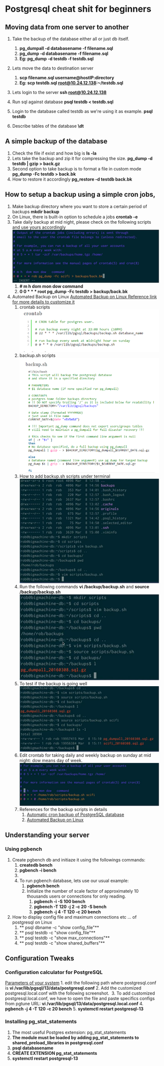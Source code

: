 # Postgresql cheat shit for beginners

## Moving data from one server to another 
1. Take the backup of the database either all or just db itself.
	1. **pg_dumpall -d databasename -f filename.sql**
	2. **pg_dump -d databasename -f filename.sql**
	3. **Eg: pg_dump -d testdb -f testdb.sql**

2. Lets move the data to destination server
	1. **scp filename.sql username@hostIP:directory**
	2. **Eg: scp testdb.sql root@10.24.12.138:~/testdb.sql**

3. Lets login to the server
**ssh root@10.24.12.138**
4. Run sql against database
**psql testdb < testdb.sql**
5. Login to the database called testdb as we're using it as example.
**psql testdb**
6. Describe tables of the database
**\dt**
## A simple backup of the database
1. Check the file if exist and how big is 
**ls -la**
2. Lets take the backup and zip it for compressing the size.
**pg_dump -d testdb | gzip > back.gz**
3. Second option to take backup is to format a file in custom mode
**pg_dump -Fc testdb > back.bk**
4. How to restore it accordingly 
**pg_restore -d testdb back.bk**
## How to setup a backup using a simple cron jobs,
1. Make backup directory where you want to store a certain period of backups
**mkdir backup**
2. On Linux, there is built-in option to schedule a jobs
**crontab -e**
3. Take daily backup at mid night, please check on the following scripts and use yours accordingly
![](https://github.com/HodardHazwinayo/Hadoop-Spark-NuoDB-Confluent-Platforms-Stack-Cheat_Shit/blob/master/Images/readme.png)
	1. **# m h dom mon dow  command**
	2. **0 0 * * * root pg_dump -Fc testdb > backup/back.bk** 
4. Automated Backup on Linux 
[Automated Backup on Linux Reference link for more details to customize it](https://wiki.postgresql.org/wiki/Automated_Backup_on_Linux)
	1. crontab scripts
	![](https://github.com/HodardHazwinayo/Hadoop-Spark-NuoDB-Confluent-Platforms-Stack-Cheat_Shit/blob/master/Images/crontab.png)
	2. backup.sh scripts
	![](https://github.com/HodardHazwinayo/Hadoop-Spark-NuoDB-Confluent-Platforms-Stack-Cheat_Shit/blob/master/Images/backupshellscript.png)
	3. How to add backup.sh scripts under terminal
	![](https://github.com/HodardHazwinayo/Hadoop-Spark-NuoDB-Confluent-Platforms-Stack-Cheat_Shit/blob/master/Images/addbackupscript.png)
	4. Run the following commands **vi /backup/backup.sh** and **source /backup/backup.sh** 
	![](https://github.com/HodardHazwinayo/Hadoop-Spark-NuoDB-Confluent-Platforms-Stack-Cheat_Shit/blob/master/Images/scripts.png)
	5. To test if the backup is going well
	![](https://github.com/HodardHazwinayo/Hadoop-Spark-NuoDB-Confluent-Platforms-Stack-Cheat_Shit/blob/master/Images/backuptest.png)
	6. Edit crontab for taking daily and weekly backup on sunday at mid night: dow means day of week.
	![](https://github.com/HodardHazwinayo/Hadoop-Spark-NuoDB-Confluent-Platforms-Stack-Cheat_Shit/blob/master/Images/crontabfordailyandweekly.png)
	7. References for the backup scripts in details
		1. [Automatic cron backup of PostgreSQL database](https://txcowboycoder.wordpress.com/2011/06/03/automatic-cron-backup-of-postgresql-database/)
		2. [Automated Backup on Linux](https://wiki.postgresql.org/wiki/Automated_Backup_on_Linux)
		
## Understanding your server
### Using pgbench
1. Create pgbench db and initiaze it using the followings commands:
	1. **createdb bench**
	2. **pgbench -i bench**
	3. ![]()
	4. To run pgbench database, lets use our usual example:
		1. **pgbench bench**
		2. Initialize the number of scale factor of approximately 10 thousands users or connections for only reading.
			1. **pgbench -i -S 100 bench**
			2. **pgbench -T 120 -j 2 -c 20 -S bench**
			3. **pgbench -j 4 -T 120  -c 20 bench**
2. How to display config file and maximum connections etc ... of postgresql on Linux
	1. ** psql dbname -c "show config_file"**
	2. ** psql testdb -c "show config_file"**
	3. ** psql testdb -c "show max_connections"**
	4. ** psql testdb -c "show shared_buffers"**
	
## Configuration Tweaks 
### Configuration calculator for PostgreSQL
[Parameters of your system](https://pgtune.leopard.in.ua/#/)
	1. edit the following path where postgresql.conf is
	**vi /var/lib/pgsql/13/data/postgresql.conf**
	2. Add the customized postgresql.local.conf with the following screenshot.
	![]()
	3. To add customized postgresql.local.conf, we have to open the file and paste specifics configs from pgtune URL:
	**vi /var/lib/pgsql/13/data/postgresql.local.conf**
	4. **pgbench -j 4 -T 120  -c 20 bench**
	5. **systemctl restart postgresql-13**
	
### Installing pg_stat_statements
1. The most useful Postgres extension: pg_stat_statements
1. **The module must be loaded by adding pg_stat_statements to shared_preload_libraries in postgresql.conf**
2. **psql databasename**
3. **CREATE EXTENSION pg_stat_statements**
4. **systemctl restart postgresql-13**






